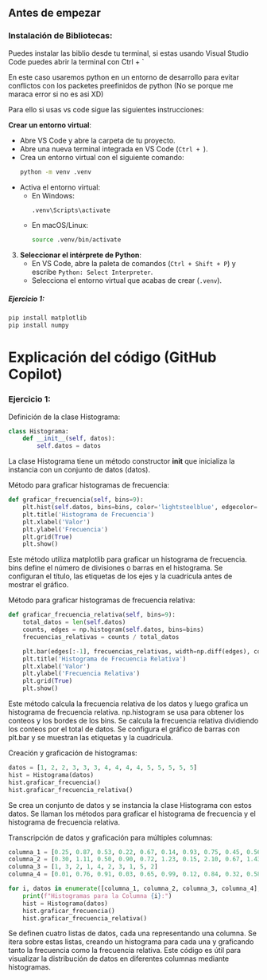 ## Antes de empezar
### Instalación de Bibliotecas:
Puedes instalar las biblio desde tu terminal, si estas usando Visual Studio Code puedes abrir la terminal con Ctrl + `

En este caso usaremos python en un entorno de desarrollo para evitar conflictos con los packetes preefinidos de python (No se porque me maraca error si no es asi XD)

Para ello si usas vs code sigue las siguientes instrucciones:

**Crear un entorno virtual**:
   - Abre VS Code y abre la carpeta de tu proyecto.
   - Abre una nueva terminal integrada en VS Code (`Ctrl + `).
   - Crea un entorno virtual con el siguiente comando:
     ```bash
     python -m venv .venv
     ```
   - Activa el entorno virtual:
     - En Windows:
       ```bash
       .venv\Scripts\activate
       ```
     - En macOS/Linux:
       ```bash
       source .venv/bin/activate
       ```

3. **Seleccionar el intérprete de Python**:
   - En VS Code, abre la paleta de comandos (`Ctrl + Shift + P`) y escribe `Python: Select Interpreter`.
   - Selecciona el entorno virtual que acabas de crear (`.venv`).

##### Ejercicio 1:
```bash
pip install matplotlib
pip install numpy
```

# Explicación del código (GitHub Copilot)
### Ejercicio 1:

Definición de la clase Histograma:
```python
class Histograma:
    def __init__(self, datos):
        self.datos = datos
```
La clase Histograma tiene un método constructor __init__ que inicializa la instancia con un conjunto de datos (datos).

Método para graficar histogramas de frecuencia:
```python
def graficar_frecuencia(self, bins=9):
    plt.hist(self.datos, bins=bins, color='lightsteelblue', edgecolor='black')
    plt.title('Histograma de Frecuencia')
    plt.xlabel('Valor')
    plt.ylabel('Frecuencia')
    plt.grid(True)
    plt.show()
```
Este método utiliza matplotlib para graficar un histograma de frecuencia.
bins define el número de divisiones o barras en el histograma.
Se configuran el título, las etiquetas de los ejes y la cuadrícula antes de mostrar el gráfico.

Método para graficar histogramas de frecuencia relativa:
```python
def graficar_frecuencia_relativa(self, bins=9):
    total_datos = len(self.datos)
    counts, edges = np.histogram(self.datos, bins=bins)
    frecuencias_relativas = counts / total_datos

    plt.bar(edges[:-1], frecuencias_relativas, width=np.diff(edges), color='thistle', edgecolor='black', align='edge')
    plt.title('Histograma de Frecuencia Relativa')
    plt.xlabel('Valor')
    plt.ylabel('Frecuencia Relativa')
    plt.grid(True)
    plt.show()
```
Este método calcula la frecuencia relativa de los datos y luego grafica un histograma de frecuencia relativa.
np.histogram se usa para obtener los conteos y los bordes de los bins.
Se calcula la frecuencia relativa dividiendo los conteos por el total de datos.
Se configura el gráfico de barras con plt.bar y se muestran las etiquetas y la cuadrícula.

Creación y graficación de histogramas:
```python
datos = [1, 2, 2, 3, 3, 3, 4, 4, 4, 4, 5, 5, 5, 5, 5]
hist = Histograma(datos)
hist.graficar_frecuencia()
hist.graficar_frecuencia_relativa()
```
Se crea un conjunto de datos y se instancia la clase Histograma con estos datos.
Se llaman los métodos para graficar el histograma de frecuencia y el histograma de frecuencia relativa.

Transcripción de datos y graficación para múltiples columnas:
```python
columna_1 = [0.25, 0.87, 0.53, 0.22, 0.67, 0.14, 0.93, 0.75, 0.45, 0.56]
columna_2 = [0.30, 1.11, 0.50, 0.90, 0.72, 1.23, 0.15, 2.10, 0.67, 1.43]
columna_3 = [1, 3, 2, 1, 4, 2, 3, 1, 5, 2]
columna_4 = [0.01, 0.76, 0.91, 0.03, 0.65, 0.99, 0.12, 0.84, 0.32, 0.58]

for i, datos in enumerate([columna_1, columna_2, columna_3, columna_4], start=1):
    print(f"Histogramas para la Columna {i}:")
    hist = Histograma(datos)
    hist.graficar_frecuencia()
    hist.graficar_frecuencia_relativa()
```
Se definen cuatro listas de datos, cada una representando una columna.
Se itera sobre estas listas, creando un histograma para cada una y graficando tanto la frecuencia como la frecuencia relativa.
Este código es útil para visualizar la distribución de datos en diferentes columnas mediante histogramas.
